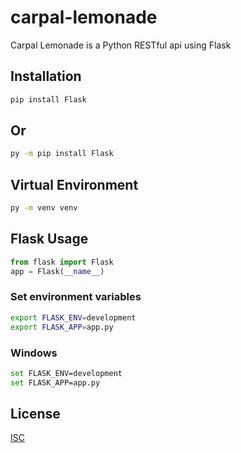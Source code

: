 # carpal-lemonade

Carpal Lemonade is a Python RESTful api using Flask

## Installation

```bash
pip install Flask
```
## Or

```bash
py -m pip install Flask
```

## Virtual Environment

```bash
py -m venv venv
```

## Flask Usage

```python
from flask import Flask
app = Flask(__name__)
```

### Set environment variables

```bash
export FLASK_ENV=development
export FLASK_APP=app.py
```

### Windows

```bash
set FLASK_ENV=development
set FLASK_APP=app.py
```

## License

[ISC](https://choosealicense.com/licenses/isc/)
